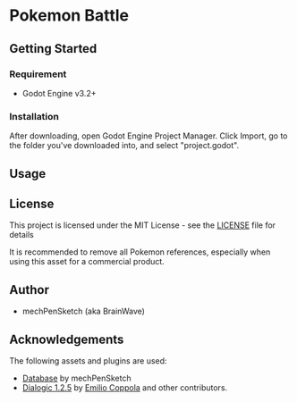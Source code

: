 # Pokemon Battle

## Getting Started
### Requirement
* Godot Engine v3.2+

### Installation
After downloading, open Godot Engine Project Manager. Click Import, go to the folder you've downloaded into, and select "project.godot".

## Usage

## License
This project is licensed under the MIT License - see the [LICENSE](LICENSE) file for details

It is recommended to remove all Pokemon references, especially when using this asset for a commercial product.

## Author
* mechPenSketch (aka BrainWave)

## Acknowledgements
The following assets and plugins are used:
* [Database](https://github.com/mechPenSketch/database) by mechPenSketch
* [Dialogic 1.2.5](https://github.com/coppolaemilio/dialogic) by [Emilio Coppola](https://github.com/coppolaemilio) and other contributors.
